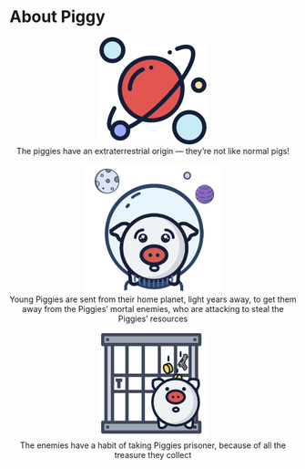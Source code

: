 # About Piggy

<p align='center'>
<img src = '/images/about1.png'></img>
<br>
The piggies have an extraterrestrial origin — they’re not like normal pigs!
</p>

<p align='center'>
<img src = '/images/about2.png' width=240px></img>
<br>
Young Piggies are sent from their home planet, light years away, to get them away from the Piggies’ mortal enemies, who are attacking to steal the Piggies’ resources
</p>

<p align='center'>
<img src = '/images/about3.png'></img>
<br>
The enemies have a habit of taking Piggies prisoner, because of all the treasure they collect
</p>
